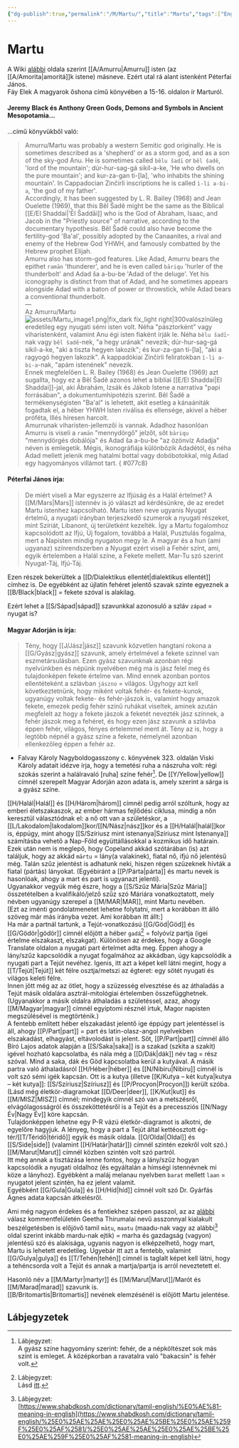 ```yaml
---
{"dg-publish":true,"permalink":"/M/Martu/","title":"Martu","tags":["Englishtexttranslated"],"created":"2025-02-24T23:25","updated":"2025-09-21T21:41"}
---
```



# Martu

A Wiki [alábbi](https://en.m.wikipedia.org/wiki/Amurru_(god)) oldala szerint [[A/Amurru\|Amurru]] isten (az [[A/Amorita\|amoritá]]k istene) másneve. Ezért utal rá alant istenként Péterfai János.  
Fáy Elek A magyarok őshona című könyvében a 15-16. oldalon ír Marturól.  

#### Jeremy Black és Anthony Green Gods, Demons and Symbols in Ancient Mesopotamia...

...című könyvükből való:  
> Amurru/Martu was probably a western Semitic god originally. He is sometimes described as a 'shepherd' or as a storm god, and as a son of the sky-god Anu. He is sometimes called `bêlu šadī` or `bêl šadê`, 'lord of the mountain'; dúr-hur-sag-gá sikil-a-ke, 'He who dwells on the pure mountain'; and kur-za-gan ti-\[la\], 'who inhabits the shining mountain'. In Cappadocian Zinčirli inscriptions he is called `ì-li a-bi-a`, 'the god of my father'.  
> Accordingly, it has been suggested by L. R. Bailey (1968) and Jean Ouelette (1969), that this Bêl Šadê might be the same as the Biblical [[E/El Shaddai\|'Ēl Šaddāi]] who is the God of Abraham, Isaac, and Jacob in the "Priestly source" of narrative, according to the documentary hypothesis. Bêl Šadê could also have become the fertility-god 'Ba'al', possibly adopted by the Canaanites, a rival and enemy of the Hebrew God YHWH, and famously combatted by the Hebrew prophet Elijah.  
> Amurru also has storm-god features. Like Adad, Amurru bears the epithet `ramān` 'thunderer', and he is even called `bāriqu` 'hurler of the thunderbolt' and Adad ša a-bu-be 'Adad of the deluge'. Yet his iconography is distinct from that of Adad, and he sometimes appears alongside Adad with a baton of power or throwstick, while Adad bears a conventional thunderbolt.  
> —  
> Az Amurru/Martu ![assets/Martu_image1.png|fix_dark fix_light right|300](/img/user/M/assets/Martu_image1.png)valószínűleg eredetileg egy nyugati sémi isten volt. Néha "pásztorként" vagy viharistenként, valamint Anu égi isten fiaként írják le. Néha `bêlu šadī`-nak vagy `bêl šadê`-nek, "a hegy urának" nevezik; dúr-hur-sag-gá sikil-a-ke, "aki a tiszta hegyen lakozik"; és kur-za-gan ti-\[la\], "aki a ragyogó hegyen lakozik". A kappadókiai Zinčirli feliratokban `ì-li a-bi-a`-nak, "apám istenének" nevezik.  
> Ennek megfelelően L. R. Bailey (1968) és Jean Ouelette (1969) azt sugallta, hogy ez a Bêl Šadê azonos lehet a bibliai [[E/El Shaddai\|El Shaddai]]-jal, aki Ábrahám, Izsák és Jákob Istene a narratíva "papi forrásában", a dokumentumhipotézis szerint. Bêl Šadê a termékenységisten "Ba'al" is lehetett, akit esetleg a kánaániták fogadtak el, a héber YHWH Isten riválisa és ellensége, akivel a héber próféta, Illés híresen harcolt.  
> Amurrunak viharisten-jellemzői is vannak. Adadhoz hasonlóan Amurru is viseli a `ramān` "mennydörgő" jelzőt, sőt `bāriqu` "mennydörgés dobálója" és Adad ša a-bu-be "az özönvíz Adadja" néven is emlegetik. Mégis, ikonográfiája különbözik Adadétól, és néha Adad mellett jelenik meg hatalmi bottal vagy dobóbotokkal, míg Adad egy hagyományos villámot tart.
{ #077c8}


#### Péterfai János írja:

> De miért viseli a Mar egyszerre az Ifjúság és a Halál értelmet? A [[M/Mars\|Mars]] istennév is jó választ ad kérdésünkre, de az eredet Martu istenhez kapcsolható. Martu isten neve ugyanis Nyugat értelmű, a nyugati irányban terjeszkedő szumerok a nyugati részeket, mint Szíriát, Libanont, új területként kezelték. Így a Martu fogalomhoz kapcsolódott az Ifjú, Új fogalom, továbbá a Halál, Pusztulás fogalma, mert a Napisten mindig nyugaton megy le. A magyar és a hun (ami ugyanaz) színrendszerben a Nyugat ezért viseli a Fehér színt, ami, egyik értelemben a Halál színe, a Fekete mellett. Mar-Tu szó szerint Nyugat-Táj, Ifjú-Táj.  

Ezen részek bekerültek a [[D/Dialektikus ellentét\|dialektikus ellentét]] címhez is. De egyébként az újlatin fehéret jelentő szavak szinte egyeznek a [[B/Black\|black]] = fekete szóval is alakilag.

Ezért lehet a [[S/Sápad\|sápad]] szavunkkal azonosuló a szláv `západ` = nyugat is?  

#### Magyar Adorján is írja:  

> Tény, hogy [[J/Jász\|jász]] szavunk közvetlen hangtani rokona a [[G/Gyász\|gyász]] szavunk, amely értelmével a fekete színnel van eszmetársulásban. Ezen gyász szavunknak azonban régi nyelvünkben és népünk nyelvében még ma is jász felel meg és tulajdonképen fekete értelme van. Mind ennek azonban pontos ellentéteként a szlávban `jászno` = világos. Úgyhogy azt kell következtetnünk, hogy miként voltak fehér- és fekete-kunok, ugyanúgy voltak fekete- és fehér-jászok is, valamint hogy amazok fekete, emezek pedig fehér színű ruhákat viseltek, aminek azután megfelelt az hogy a fekete jászok a feketét nevezték jász színnek, a fehér jászok meg a fehéret, és hogy ezen jász szavunk a szlávba éppen fehér, világos, fényes értelemmel ment át. Tény az is, hogy a legtöbb népnél a gyász színe a fekete, némelynél azonban ellenkezőleg éppen a fehér az.  
- Falvay Károly Nagyboldogasszony c. könyvének 323. oldalán Viski Károly adatait idézve írja, hogy a temetési ruha a nászruha volt: régi szokás szerint a halálravaló \[ruha\] színe fehér[^1]. De [[Y/Yellow\|yellow]] címnél szerepelt Magyar Adorján azon adata is, amely szerint a sárga is a gyász színe.

[[H/Halál\|Halál]] és [[H/Három\|három]] címnél pedig arról szóltunk, hogy az emberi életszakaszok, az ember hármas fejlődési ciklusa, mindig a nőn keresztül választódnak el: a nő ott van a születéskor, a [[L/Lakodalom\|lakodalom]]kor/[[N/Nász\|nász]]kor és a [[H/Halál\|halál]]kor is, éppúgy, mint ahogy [[S/Szíriusz mint istenanya\|Szíriusz mint Istenanya]] számításba vehető a Nap-Föld együttállásokkal a kozmikus idő határain.  
Ezek után nem is meglepő, hogy Copeland akkád szótárában (is) azt találjuk, hogy az akkád `mārtu` = lány(a valakinek), fiatal nő, ifjú nő jelentésű még. Talán szűz jelentést is adhatunk neki, hiszen régen szüzeknek hívták a fiatal (pártás) lányokat. (Egyébiránt a [[P/Párta\|párta]] és martu nevek is hasonlóak, ahogy a mart és part is ugyanazt jelenti).  
Ugyanakkor vegyük még észre, hogy a [[S/Szűz Mária\|Szűz Mária]] összetételben a kvalifikáló/jelző szűz szó Máriára vonatkoztatott, mely névben ugyanúgy szerepel a [[M/MAR\|MAR]], mint Martu nevében.  
\[Ezt az iménti gondolatmenetet lehetne folytatni, mert a korábban itt álló szöveg már más irányba vezet. Ami korábban itt állt:\]  
Ha már a partnál tartunk, a Tejút-vonatkozású [[G/Göd\|Göd]] és [[G/Gödör\|gödör]] címnél előjött a héber `gadá`[^2] = folyóvíz partja (igei értelme elszakaszt, elszakgat). Különösen az érdekes, hogy a Google Translate oldalon a nyugati part értelmet adta meg. Éppen ahogy a lány/szűz kapcsolódik a nyugat fogalmához az akkádban, úgy kapcsolódik a nyugati part a Tejút nevéhez. Igenis, itt azt a képet kell látni megint, hogy a [[T/Tejút\|Tejút]] két félre osztja/metszi az égteret: egy sötét nyugati és világos keleti félre.  
Innen jött még az az ötlet, hogy a szüzesség elvesztése és az áthaladás a Tejút másik oldalára asztrál-mitológiai értelemben összefügghetnek. (Ugyanakkor a másik oldalra áthaladás a születéssel, azaz, ahogy [[M/Magyar\|magyar]] címnél egyiptomi résznél írtuk, Magor napisten megszülésével is megtörténik.)  
A fentebb említett héber elszakadást jelentő ige éppúgy part jelentéssel is áll, ahogy [[P/Part\|part]] = part és latin-olasz-angol nyelvekben elszakadást, elhagyást, eltávolodást is jelent. Sőt, [[P/Part\|part]] címnél álló Bíró Lajos adatok alapján a [[S/Saka\|saka]] is a szakad (szkíta a szakít) igével hozható kapcsolatba, és nála még a [[D/Dák\|dák]] név tag = rész szóval. Mind a saka, dák és Göd kapcsolatba kerül a kutyával. A másik partra való áthaladásról [[H/Héber\|héber]] és [[N/Nibiru\|Nibiru]] címnél is volt szó sémi igék kapcsán. Ott is a kutya (illetve [[K/Kutya – két kutya\|kutya – két kutya]]: [[S/Szíriusz\|Szíriusz]] és [[P/Procyon\|Procyon]]) került szóba.  
(Lásd még életkör-diagramokat [[D/Deer\|deer]], [[K/Kut\|kut]] és [[M/MISZ\|MISZ]] címnél; mindegyik címnél szó van a metszésről, elvágólagosságról és összeköttetésről is a Tejút és a precessziós [[N/Nagy Év\|Nagy Év]] köre kapcsán.  
Tulajdonképpen lehetne egy P-R vázú életkör-diagramot is alkotni, de egyelőre hagyjuk. A lényeg, hogy a part a Tejút által kettéosztott ég-tér/[[T/Téridő\|téridő]] egyik és másik oldala. [[O/Oldal\|Oldal]] és [[S/Side\|side]] (valamint [[H/Határ\|határ]]) címnél szintén ezekről volt szó.)  
[[M/Marut\|Marut]] címnél közben szintén volt szó partról.  
Itt még annak a tisztázása lenne fontos, hogy a lány/szűz hogyan kapcsolódik a nyugati oldalhoz (és egyáltalán a hímségi istennévnek mi köze a lányhoz). Egyébként a maláj melanau nyelvben `barat` mellett `laan` = nyugatot jelent szintén, ha ez jelent valamit.  
Egyébként [[G/Gula\|Gula]] és [[H/Híd\|híd]] címnél volt szó Dr. Gyárfás Ágnes adata kapcsán átkelésről.  

Ami még nagyon érdekes és a fentiekhez szépen passzol, az az [alábbi](https://qr.ae/pNKAW4) válasz kommentfelületén Geetha Thirumalai nevű asszonnyal kialakult beszélgetésben is előjövő tamil `māṭu`, `maatu` (maadu-nak vagy az alábbi[^3] oldal szerint inkább mardu-nak ejtik) = marha és gazdagság (vagyon) jelentésű szó és alakisága, ugyanis nagyon is elképzelhető, hogy mart, Martu is lehetett eredetileg. Ugyebár itt azt a fentebb, valamint [[G/Gulya\|gulya]] és [[T/Tehén\|tehén]] címnél is taglalt képet kell látni, hogy a tehéncsorda volt a Tejút és annak a martja/partja is arról neveztetett el.  

Hasonló név a [[M/Martyr\|martyr]] és [[M/Marut\|Marut]]/Marót és [[M/Marad\|marad]] szavunk is.  
[[B/Britomartis\|Britomartis]] nevének elemzésénél is előjött Martu jelentése.  

## Lábjegyzetek

[^1]: Lábjegyzet:  
A gyász színe hagyomány szerint: fehér, de a népköltészet sok más színt is emleget. A középkorban a ravatalra való "bakacsin" is fehér volt.  

[^2]: Lábjegyzet:  
Lásd [itt](https://en.m.wiktionary.org/wiki/גדה).  

[^3]: Lábjegyzet:  
[https://www.shabdkosh.com/dictionary/tamil-english/%E0%AE%81-meaning-in-english](https://www.shabdkosh.com/dictionary/tamil-english/%25E0%25AE%25AE%25E0%25AE%25BE%25E0%25AE%259F%25E0%25AF%2581/%25E0%25AE%25AE%25E0%25AE%25BE%25E0%25AE%259F%25E0%25AF%2581-meaning-in-english)